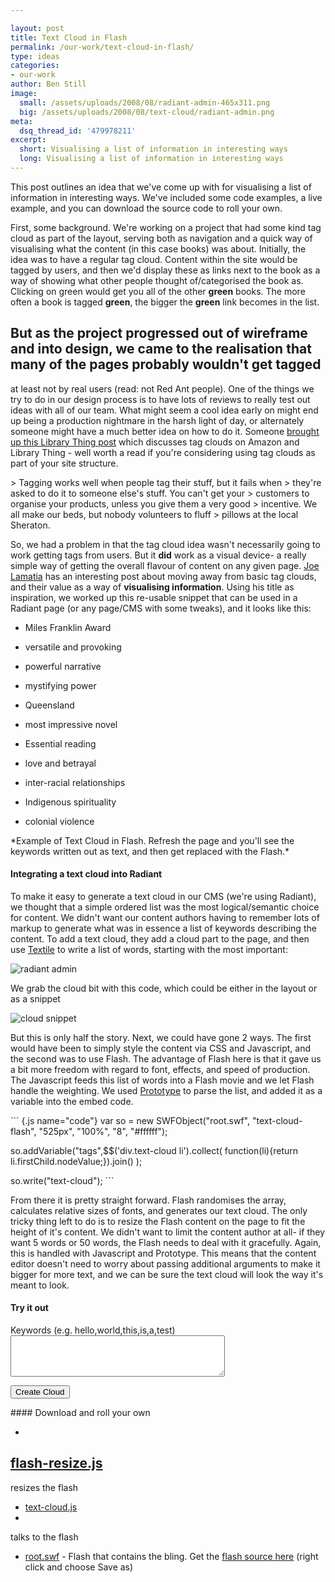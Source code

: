 ```yaml
---

layout: post
title: Text Cloud in Flash
permalink: /our-work/text-cloud-in-flash/
type: ideas
categories:
- our-work
author: Ben Still
image:
  small: /assets/uploads/2008/08/radiant-admin-465x311.png
  big: /assets/uploads/2008/08/text-cloud/radiant-admin.png
meta:
  dsq_thread_id: '479978211'
excerpt:
  short: Visualising a list of information in interesting ways
  long: Visualising a list of information in interesting ways
---
```


This post outlines an idea that we've come up with for visualising a
list of information in interesting ways. We've included some code
examples, a live example, and you can download the source code to roll
your own.

First, some background. We're working on a project that had some kind
tag cloud as part of the layout, serving both as navigation and a
quick
way of visualising what the content (in this case books) was about.
Initially, the idea was to have a regular tag cloud. Content within
the
site would be tagged by users, and then we'd display these as links
next
to the book as a way of showing what other people thought
of/categorised
the book as. Clicking on green would get you all of the other
**green**
books. The more often a book is tagged **green**, the bigger the
**green** link becomes in the list.

But as the project progressed out of wireframe and into design, we
came
to the realisation that many of the pages probably wouldn't get tagged
-
at least not by real users (read: not Red Ant people). One of the
things
we try to do in our design process is to have lots of reviews to
really
test out ideas with all of our team. What might seem a cool idea early
on might end up being a production nightmare in the harsh light of
day,
or alternately someone might have a much better idea on how to do it.
Someone [brought up this Library Thing
post](http://www.librarything.com/thingology/2007/02/when-tags-works-and-when-they-dont.php)
which discusses tag clouds on Amazon and Library Thing - well worth a
read if you're considering using tag clouds as part of your site
structure.

&gt; Tagging works well when people tag their stuff, but it fails when
&gt; they're asked to do it to someone else's stuff. You can't get
your
&gt; customers to organise your products, unless you give them a very
good
&gt; incentive. We all make our beds, but nobody volunteers to fluff
&gt; pillows at the local Sheraton.

So, we had a problem in that the tag cloud idea wasn't necessarily
going
to work getting tags from users. But it **did** work as a visual
device-
a really simple way of getting the overall flavour of content on any
given page. [Joe
Lamatia](http://www.joelamantia.com/blog/archives/tag_clouds/text_clouds_a_new_form_of_tag_cloud.html)
has an interesting post about moving away from basic tag clouds, and
their value as a way of **visualising information**. Using his title
as
inspiration, we worked up this re-usable snippet that can be used in a
Radiant page (or any page/CMS with some tweaks), and it looks like this:

- Miles Franklin Award

<!-- -->
- versatile and provoking

<!-- -->
- powerful narrative

<!-- -->
- mystifying power

<!-- -->
- Queensland

<!-- -->
- most impressive novel

<!-- -->
- Essential reading

<!-- -->
- love and betrayal

<!-- -->
- inter-racial relationships

<!-- -->
- Indigenous spirituality

<!-- -->
- colonial violence

\*Example of Text Cloud in Flash. Refresh the page and you'll see the
keywords written out as text, and then get replaced with the Flash.\*

#### Integrating a text cloud into Radiant

To make it easy to generate a text cloud in our CMS (we're using
Radiant), we thought that a simple ordered list was the most
logical/semantic choice for content. We didn't want our content
authors
having to remember lots of markup to generate what was in essence a
list
of keywords describing the content. To add a text cloud, they add a
cloud part to the page, and then use
[Textile](http://en.wikipedia.org/wiki/Textile_%28markup_language%29)
to
write a list of words, starting with the most important:

![radiant admin](/assets/uploads/2008/08/text-cloud/radiant-admin.png
"radiant admin")

We grab the cloud bit with this code, which could be either in the
layout or as a snippet

![cloud snippet](/assets/uploads/2008/08/text-cloud/cloud-snippet.png
"cloud snippet")

But this is only half the story. Next, we could have gone 2 ways. The
first would have been to simply style the content via CSS and
Javascript, and the second was to use Flash. The advantage of Flash
here
is that it gave us a bit more freedom with regard to font, effects,
and
speed of production. The Javascript feeds this list of words into a
Flash movie and we let Flash handle the weighting. We used
[Prototype](http://prototypejs.org/) to parse the list, and added it
as
a variable into the embed code.

\`\`\` {.js name="code"}
var so = new SWFObject("root.swf", "text-cloud-flash",
"525px", "100%", "8", "#ffffff");

so.addVariable("tags",$$('div.text-cloud li').collect(
function(li){return li.firstChild.nodeValue;}).join() );

so.write("text-cloud");
\`\`\`

<script type="text/javascript" src="/assets/uploads/2008/08/javascripts/shCore.js">
</script>
<script type="text/javascript" src="/assets/uploads/2008/08/javascripts/shBrushJScript.js">
</script>
<script type="text/javascript" src="/assets/uploads/2008/08/javascripts/shBrushXml.js">
</script>
<script type="text/javascript" src="/assets/uploads/2008/08/javascripts/dojshighlight.js">
</script>
From there it is pretty straight forward. Flash randomises the array,
calculates relative sizes of fonts, and generates our text cloud. The
only tricky thing left to do is to resize the Flash content on the
page
to fit the height of it's content. We didn't want to limit the content
author at all- if they want 5 words or 50 words, the Flash needs to
deal
with it gracefully. Again, this is handled with Javascript and
Prototype. This means that the content editor doesn't need to worry
about passing additional arguments to make it bigger for more text,
and
we can be sure the text cloud will look the way it's meant to look.

#### Try it out

<form id="tag-cloud-form" method="post" action="#">
<p class="textarea">
<label for="keywords">Keywords (e.g. hello,world,this,is,a,test)</label>

<textarea id="keywords" name="keywords" rows="4" cols="40">
</textarea>
</p>
<p class="submit">
<input type="submit" value="Create Cloud" onClick="javascript:urchinTracker ('/makeacloud');"/>

</p>
</form>
<script type="text/javascript" src="/assets/uploads/2008/08/javascripts/tag-cloud.js">
</script>
#### Download and roll your own

-
[flash-resize.js](/assets/uploads/2008/08/text-cloud/flash_resize.js)
-
resizes the flash

<!-- -->
- [text-cloud.js](/assets/uploads/2008/08/text-cloud/text-cloud.js)
-
talks to the flash

<!-- -->
- [root.swf](/assets/uploads/2008/08/text-cloud/root.swf) - Flash
that
contains the bling. Get the [flash source
here](/assets/uploads/2008/08/text-cloud/root.fla) (right click and
choose Save as)
